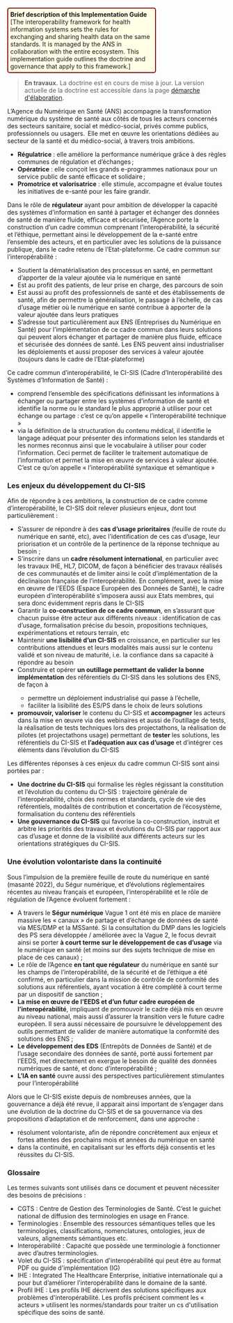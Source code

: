 <p style="padding: 5px; border-radius: 5px; border: 2px solid maroon; background: #ffffe6; width: 65%">
<b>Brief description of this Implementation Guide</b><br>
[The interoperability framework for health information systems sets the rules for exchanging and sharing health data on the same standards. It is managed by the ANS in collaboration with the entire ecosystem. This implementation guide outlines the doctrine and governance that apply to this framework.]
</p>
<!-- 
<div class="figure" style="width:65%;">
    <img style="height: auto; width: 100%;" src="ci-sis-logo.png" alt="CI-SIS" title="Logo du CI-SIS">
</div> -->

<div xmlns:xsi="http://www.w3.org/2001/XMLSchema-instance" xsi:schemaLocation="http://www.w3.org/1999/xhtml ../../schema/fhir-xhtml.xsd" xmlns="http://www.w3.org/1999/xhtml">
<blockquote class="stu-note">
	<strong>En travaux.</strong> La doctrine est en cours de mise à jour. La version actuelle de la doctrine est accessible dans la page <a href="https://esante.gouv.fr/offres-services/ci-sis/demarche-elaboration">démarche d'élaboration</a>.
</blockquote>
</div>

L’Agence du Numérique en Santé (ANS) accompagne la transformation numérique du système de santé aux côtés de tous les acteurs concernés des secteurs sanitaire, social et médico-social, privés comme publics, professionnels ou usagers.  Elle met en œuvre les orientations dédiées au secteur de la santé et du médico-social, à travers trois ambitions.

<div>
    <ul>
        <li><b>Régulatrice</b> : elle améliore la performance numérique grâce à des règles communes de régulation et d’échanges ; </li>
        <li><b>Opératrice</b> : elle conçoit les grands e-programmes nationaux pour un service public de santé efficace et solidaire ; </li>
        <li><b>Promotrice et valorisatrice</b> : elle stimule, accompagne et évalue toutes les initiatives de e-santé pour les faire grandir. </li>
    </ul>
</div>

Dans le rôle de **régulateur** ayant pour ambition de développer la capacité des systèmes d’information en santé à partager et échanger des données de santé de manière fluide, efficace et sécurisée, l’Agence porte la construction d’un cadre commun comprenant l’interopérabilité, la sécurité et l’éthique, permettant ainsi le développement de la e-santé entre l’ensemble des acteurs, et en particulier avec les solutions de la puissance publique, dans le cadre retenu de l’Etat-plateforme.
Ce cadre commun sur l’interopérabilité :

<div>
    <ul>
        <li>Soutient la dématérialisation des processus en santé, en permettant d’apporter de la valeur ajoutée via le numérique en santé</li>
        <li>Est au profit des patients, de leur prise en charge, des parcours de soin</li>
        <li>Est aussi au profit des professionnels de santé et des établissements de santé, afin de permettre la généralisation, le passage à l’échelle, de cas d’usage métier où le numérique en santé contribue à apporter de la valeur ajoutée dans leurs pratiques</li>
        <li>S’adresse tout particulièrement aux ENS (Entreprises du Numérique en Santé) pour l’implémentation de ce cadre commun dans leurs solutions qui peuvent alors échanger et partager de manière plus fluide, efficace et sécurisée des données de santé. Les ENS peuvent ainsi industrialiser les déploiements et aussi proposer des services à valeur ajoutée (toujours dans le cadre de l’Etat-plateforme)</li>
    </ul>
</div>

Ce cadre commun d’interopérabilité, le CI-SIS (Cadre d’Interopérabilité des Systèmes d’Information de Santé) :

<div>
    <ul>
        <li>comprend l’ensemble des spécifications définissant les informations à échanger ou partager entre les systèmes d’information de santé et identifie la norme ou le standard le plus approprié à utiliser pour cet échange ou partage : c’est ce qu’on appelle « l’interopérabilité technique »</li>
        <li>via la définition de la structuration du contenu médical, il identifie le langage adéquat pour présenter des informations selon les standards et les normes reconnus ainsi que le vocabulaire à utiliser pour coder l’information. Ceci permet de faciliter le traitement automatique de l’information et permet la mise en œuvre de services à valeur ajoutée. C’est ce qu’on appelle « l’interopérabilité syntaxique et sémantique »</li>
    </ul>
</div>

### Les enjeux du développement du CI-SIS

Afin de répondre à ces ambitions, la construction de ce cadre comme d’interopérabilité, le CI-SIS doit relever plusieurs enjeux, dont tout particulièrement :


<div>
    <ul>
        <li>S’assurer de répondre à des <b>cas d’usage prioritaires</b> (feuille de route du numérique en santé, etc), avec l’identification de ces cas d’usage, leur priorisation et un contrôle de la pertinence de la réponse technique au besoin ;</li>
        <li>S’inscrire dans un <b>cadre résolument international</b>, en particulier avec les travaux IHE, HL7, DICOM, de façon à bénéficier des travaux réalisés de ces communautés et de limiter ainsi le coût d’implémentation de la déclinaison française de l’interopérabilité. En complément, avec la mise en œuvre de l’EEDS (Espace Européen des Données de Santé), le cadre européen d’interopérabilité s’imposera aussi aux Etats membres, qui sera donc évidemment repris dans le CI-SIS</li>
        <li>Garantir la <b>co-construction de ce cadre commun</b>, en s’assurant que chacun puisse être acteur aux différents niveaux : identification de cas d’usage, formalisation précise du besoin, propositions techniques, expérimentations et retours terrain, etc</li>
        <li>Maintenir <b>une lisibilité d’un CI-SIS</b> en croissance, en particulier sur les contributions attendues et leurs modalités mais aussi sur le contenu validé et son niveau de maturité, i.e. la confiance dans sa capacité à répondre au besoin</li>
        <li>Construire et opérer <b>un outillage permettant de valider la bonne implémentation</b> des référentiels du CI-SIS dans les solutions des ENS, de façon à </li>
        <ul>
            <li>permettre un déploiement industrialisé qui passe à l’échelle,</li>
            <li>faciliter la lisibilité des ES/PS dans le choix de leurs solutions</li>
        </ul>
        <li><b>promouvoir, valoriser</b> le contenu du CI-SIS et <b>accompagner</b> les acteurs dans la mise en œuvre via des webinaires et aussi de l’outillage de tests, la réalisation de tests techniques lors des projectathons, la réalisation de pilotes (et projectathons usage) permettant de <b>tester</b> les solutions, les référentiels du CI-SIS et <b>l’adéquation aux cas d’usage</b> et d’intégrer ces éléments dans l’évolution du CI-SIS</li>
    </ul>
</div>

Les différentes réponses à ces enjeux du cadre commun CI-SIS sont ainsi portées par :

<div>
    <ul>
        <li><b>Une doctrine du CI-SIS</b> qui formalise les règles régissant la constitution et l’évolution du contenu du CI-SIS : trajectoire générale de l’interopérabilité, choix des normes et standards, cycle de vie des référentiels, modalités de contribution et concertation de l’écosystème, formalisation du contenu des référentiels</li>
        <li><b>Une gouvernance du CI-SIS</b> qui favorise la co-construction, instruit et arbitre les priorités des travaux et évolutions du CI-SIS par rapport aux cas d’usage et donne de la visibilité aux différents acteurs sur les orientations stratégiques du CI-SIS.</li>
    </ul>
</div>

### Une évolution volontariste dans la continuité

Sous l’impulsion de la première feuille de route du numérique en santé (masanté 2022), du Ségur numérique, et d’évolutions réglementaires récentes au niveau français et européen, l’interopérabilité et le rôle de régulation de l’Agence évoluent fortement :

<div>
    <ul>
        <li>A travers le <b>Ségur numérique</b> Vague 1 ont été mis en place de manière massive les « canaux » de partage et d’échange de données de santé via MES/DMP et la MSSanté. Si la consultation du DMP dans les logiciels des PS sera développée / améliorée avec la Vague 2, le focus devrait ainsi se porter <b>à court terme sur le développement de cas d’usage</b> via le numérique en santé (et moins sur des sujets technique de mise en place de ces canaux) ;</li>
        <li>Le rôle de l’Agence <b>en tant que régulateur</b> du numérique en santé sur les champs de l’interopérabilité, de la sécurité et de l’éthique a été confirmé, en particulier dans la mission de contrôle de conformité des solutions aux référentiels, ayant vocation à être complété à court terme par un dispositif de sanction ;</li>
        <li><b>La mise en œuvre de l’EEDS et d’un futur cadre européen de l’interopérabilité</b>, impliquant de promouvoir le cadre déjà mis en œuvre au niveau national, mais aussi d’assurer la transition vers le future cadre européen. Il sera aussi nécessaire de poursuivre le développement des outils permettant de valider de manière automatique la conformité des solutions des ENS ;</li>
        <li><b>Le développement des EDS</b> (Entrepôts de Données de Santé) et de l’usage secondaire des données de santé, porté aussi fortement par l’EEDS, met directement en exergue le besoin de qualité des données numériques de santé, et donc d’interopérabilité ;</li>
        <li><b>L’IA en santé</b> ouvre aussi des perspectives particulièrement stimulantes pour l’interopérabilité</li>
    </ul>
</div>

Alors que le CI-SIS existe depuis de nombreuses années, que la gouvernance a déjà été revue, il apparait ainsi important de s’engager dans une évolution de la doctrine du CI-SIS et de sa gouvernance via des propositions d’adaptation et de renforcement, dans une approche :

<div>
    <ul>
        <li>résolument volontariste, afin de répondre concrètement aux enjeux et fortes attentes des prochains mois et années du numérique en santé</li>
        <li>dans la continuité, en capitalisant sur les efforts déjà consentis et les réussites du CI-SIS.</li>
    </ul>
</div>

### Glossaire

Les termes suivants sont utilisés dans ce document et peuvent nécessiter des besoins de précisions :

<div>
    <ul>
        <li>CGTS : Centre de Gestion des Terminologies de Santé. C’est le guichet national de diffusion des terminologies en usage en France.</li>
        <li>Terminologies : Ensemble des ressources sémantiques telles que les terminologies, classifications, nomenclatures, ontologies, jeux de valeurs, alignements sémantiques etc.</li>
        <li>Interopérabilité : Capacité que possède une terminologie à fonctionner avec d’autres terminologies.</li>
        <li>Volet du CI-SIS : spécification d'interopérabilité qui peut être au format PDF ou guide d'implémentation (IG)</li>
        <li>IHE : Integrated The Healthcare Enterprise, initiative internationale qui a pour but d’améliorer l’interopérabilité dans le domaine de la santé.</li>
        <li>Profil IHE : Les profils IHE décrivent des solutions spécifiques aux problèmes d'interopérabilité. Les profils précisent comment les « acteurs » utilisent les normes/standards pour traiter un cs d'utilisation spécifique des soins de santé.</li>
    </ul>
</div>
